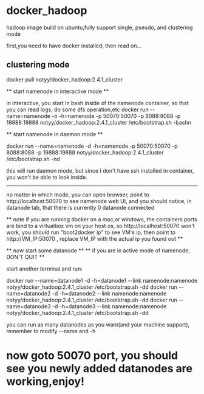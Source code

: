 docker_hadoop
=============

hadoop image build on ubuntu,fully support single, pseudo, and clustering mode

first,you need to have docker installed, then read on...

clustering mode
---------------
docker pull notyy/docker_hadoop:2.4.1_cluster

** start namenode in interactive mode **

in interactive, you start in bash inside of the namenode container, so that you can read logs, do some dfs operation,etc
docker run --name=namenode -ti -h=namenode -p 50070:50070 -p 8088:8088 -p 19888:19888 notyy/docker_hadoop:2.4.1_cluster /etc/bootstrap.sh -bashn

** start namenode in daemon mode **

docker run --name=namenode -d -h=namenode -p 50070:50070 -p 8088:8088 -p 19888:19888 notyy/docker_hadoop:2.4.1_cluster /etc/bootstrap.sh -nd

this will run daemon mode, but since I don't have ssh installed in container, you won't be able to look inside.

-------------------

no matter in which mode, you can open browser, point to http://localhost:50070 to see namenode web UI, and you should notice, in datanode tab, that
there is currently 0 datanode connected

 ** note if you are running docker on a mac,or windows, the containers ports are bind to a virtualbox vm on your
 host os, so http://localhost:50070 won't work, you should run "boot2docker ip" to see VM's ip, then point to http://VM_IP:50070 ,
 replace VM_IP with the actual ip you found out **

 ** now start some datanode **
 ** if you are in active mode of namenode, DON'T QUIT **

 start another terminal and run:

 docker run --name=datanode1 -d -h=datanode1 --link namenode:namenode notyy/docker_hadoop:2.4.1_cluster /etc/bootstrap.sh -dd
 docker run --name=datanode2 -d -h=datanode2 --link namenode:namenode notyy/docker_hadoop:2.4.1_cluster /etc/bootstrap.sh -dd
 docker run --name=datanode3 -d -h=datanode3 --link namenode:namenode notyy/docker_hadoop:2.4.1_cluster /etc/bootstrap.sh -dd

 you can run as many datanodes as you want(and your machine support), remember to modify --name and -h

 now goto 50070 port, you should see you newly added datanodes are working,enjoy!
 =================================================================================

